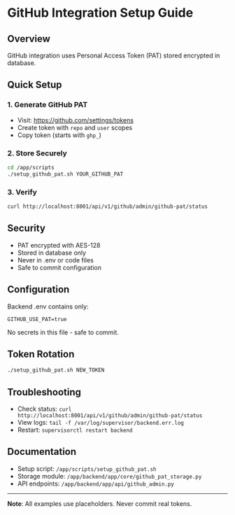 # GitHub Integration Setup Guide

## Overview
GitHub integration uses Personal Access Token (PAT) stored encrypted in database.

## Quick Setup

### 1. Generate GitHub PAT
- Visit: https://github.com/settings/tokens
- Create token with `repo` and `user` scopes
- Copy token (starts with `ghp_`)

### 2. Store Securely
```bash
cd /app/scripts
./setup_github_pat.sh YOUR_GITHUB_PAT
```

### 3. Verify
```bash
curl http://localhost:8001/api/v1/github/admin/github-pat/status
```

## Security
- PAT encrypted with AES-128
- Stored in database only
- Never in .env or code files
- Safe to commit configuration

## Configuration
Backend .env contains only:
```env
GITHUB_USE_PAT=true
```
No secrets in this file - safe to commit.

## Token Rotation
```bash
./setup_github_pat.sh NEW_TOKEN
```

## Troubleshooting
- Check status: `curl http://localhost:8001/api/v1/github/admin/github-pat/status`
- View logs: `tail -f /var/log/supervisor/backend.err.log`
- Restart: `supervisorctl restart backend`

## Documentation
- Setup script: `/app/scripts/setup_github_pat.sh`
- Storage module: `/app/backend/app/core/github_pat_storage.py`
- API endpoints: `/app/backend/app/api/github_admin.py`

---
**Note**: All examples use placeholders. Never commit real tokens.
